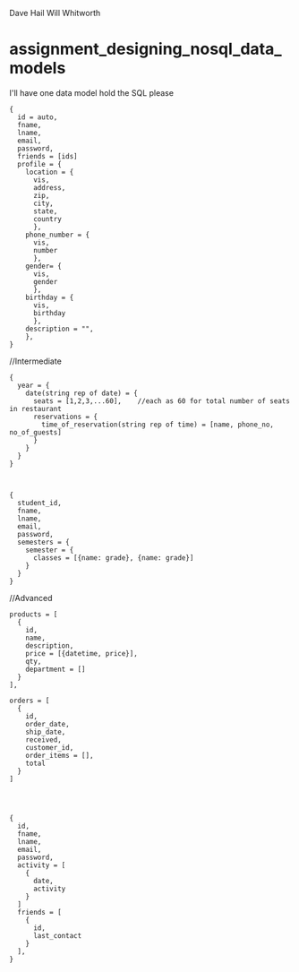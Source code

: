 Dave Hail
Will Whitworth

# assignment_designing_nosql_data_models
I'll have one data model hold the SQL please


    {
      id = auto,
      fname,
      lname,
      email,
      password,
      friends = [ids]
      profile = {
        location = {
          vis,
          address,
          zip,
          city,
          state,
          country
          },
        phone_number = {
          vis,
          number
          },
        gender= {
          vis,
          gender
          },
        birthday = {
          vis,
          birthday
          },
        description = "",
        },
    }


//Intermediate


    {
      year = {
        date(string rep of date) = {
          seats = [1,2,3,...60],    //each as 60 for total number of seats in restaurant
          reservations = {
            time_of_reservation(string rep of time) = [name, phone_no, no_of_guests]
          }
        }
      }
    }



    {
      student_id,
      fname,
      lname,
      email,
      password,
      semesters = {
        semester = {
          classes = [{name: grade}, {name: grade}]
        }
      }
    }


//Advanced


    products = [
      {
        id,
        name,
        description,
        price = [{datetime, price}],
        qty,
        department = []
      }
    ],

    orders = [
      {
        id,
        order_date,
        ship_date,
        received,
        customer_id,
        order_items = [],
        total
      }
    ]




    {
      id,
      fname,
      lname,
      email,
      password,
      activity = [
        {
          date,
          activity
        }
      ]
      friends = [
        {
          id,
          last_contact
        }
      ],
    }
